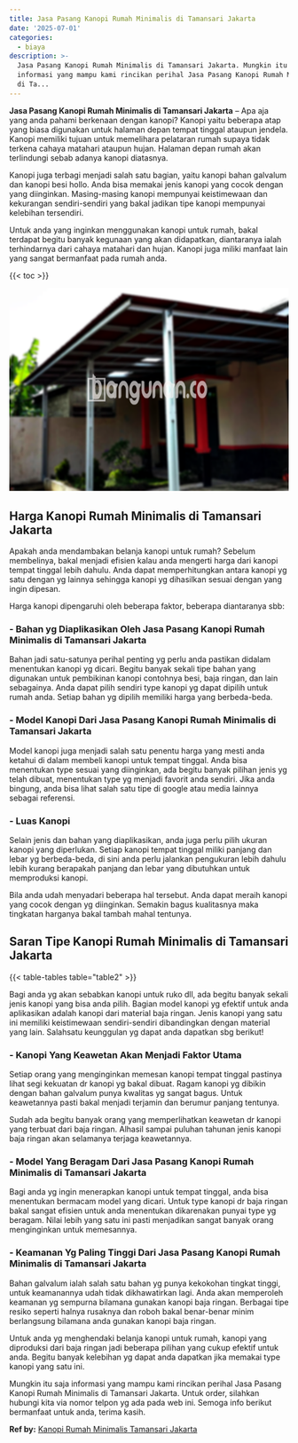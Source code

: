 ```yaml
---
title: Jasa Pasang Kanopi Rumah Minimalis di Tamansari Jakarta
date: '2025-07-01'
categories:
  - biaya
description: >-
  Jasa Pasang Kanopi Rumah Minimalis di Tamansari Jakarta. Mungkin itu saja
  informasi yang mampu kami rincikan perihal Jasa Pasang Kanopi Rumah Minimalis
  di Ta...
---
```


**Jasa Pasang Kanopi Rumah Minimalis di Tamansari Jakarta** – Apa aja yang anda pahami berkenaan dengan kanopi? Kanopi yaitu beberapa atap yang biasa digunakan untuk halaman depan tempat tinggal ataupun jendela. Kanopi memiliki tujuan untuk memelihara pelataran rumah supaya tidak terkena cahaya matahari ataupun hujan. Halaman depan rumah akan terlindungi sebab adanya kanopi diatasnya.

Kanopi juga terbagi menjadi salah satu bagian, yaitu kanopi bahan galvalum dan kanopi besi hollo. Anda bisa memakai jenis kanopi yang cocok dengan yang diinginkan. Masing-masing kanopi mempunyai keistimewaan dan kekurangan sendiri-sendiri yang bakal jadikan tipe kanopi mempunyai kelebihan tersendiri.

Untuk anda yang inginkan menggunakan kanopi untuk rumah, bakal terdapat begitu banyak kegunaan yang akan didapatkan, diantaranya ialah terhindarnya dari cahaya matahari dan hujan. Kanopi juga miliki manfaat lain yang sangat bermanfaat pada rumah anda.

{{< toc >}}

![Jasa Pasang Kanopi Rumah Minimalis di Tamansari Jakarta](/images/harga-kanopi-minimalis-51.png)

## Harga Kanopi Rumah Minimalis di Tamansari Jakarta

Apakah anda mendambakan belanja kanopi untuk rumah? Sebelum membelinya, bakal menjadi efisien kalau anda mengerti harga dari kanopi tempat tinggal lebih dahulu. Anda dapat memperhitungkan antara kanopi yg satu dengan yg lainnya sehingga kanopi yg dihasilkan sesuai dengan yang ingin dipesan.

Harga kanopi dipengaruhi oleh beberapa faktor, beberapa diantaranya sbb:

### \- Bahan yg Diaplikasikan Oleh Jasa Pasang Kanopi Rumah Minimalis di Tamansari Jakarta

Bahan jadi satu-satunya perihal penting yg perlu anda pastikan didalam menentukan kanopi yg dicari. Begitu banyak sekali tipe bahan yang digunakan untuk pembikinan kanopi contohnya besi, baja ringan, dan lain sebagainya. Anda dapat pilih sendiri type kanopi yg dapat dipilih untuk rumah anda. Setiap bahan yg dipilih memiliki harga yang berbeda-beda.

### \- Model Kanopi Dari Jasa Pasang Kanopi Rumah Minimalis di Tamansari Jakarta

Model kanopi juga menjadi salah satu penentu harga yang mesti anda ketahui di dalam membeli kanopi untuk tempat tinggal. Anda bisa menentukan type sesuai yang diinginkan, ada begitu banyak pilihan jenis yg telah dibuat, menentukan type yg menjadi favorit anda sendiri. Jika anda bingung, anda bisa lihat salah satu tipe di google atau media lainnya sebagai referensi.

### \- Luas Kanopi

Selain jenis dan bahan yang diaplikasikan, anda juga perlu pilih ukuran kanopi yang diperlukan. Setiap kanopi tempat tinggal miliki panjang dan lebar yg berbeda-beda, di sini anda perlu jalankan pengukuran lebih dahulu lebih kurang berapakah panjang dan lebar yang dibutuhkan untuk memproduksi kanopi.

Bila anda udah menyadari beberapa hal tersebut. Anda dapat meraih kanopi yang cocok dengan yg diinginkan. Semakin bagus kualitasnya maka tingkatan harganya bakal tambah mahal tentunya.

## Saran Tipe Kanopi Rumah Minimalis di Tamansari Jakarta

{{< table-tables table="table2" >}}

Bagi anda yg akan sebabkan kanopi untuk ruko dll, ada begitu banyak sekali jenis kanopi yang bisa anda pilih. Bagian model kanopi yg efektif untuk anda aplikasikan adalah kanopi dari material baja ringan. Jenis kanopi yang satu ini memiliki keistimewaan sendiri-sendiri dibandingkan dengan material yang lain. Salahsatu keunggulan yg dapat anda dapatkan sbg berikut!

### \- Kanopi Yang Keawetan Akan Menjadi Faktor Utama

Setiap orang yang menginginkan memesan kanopi tempat tinggal pastinya lihat segi kekuatan dr kanopi yg bakal dibuat. Ragam kanopi yg dibikin dengan bahan galvalum punya kwalitas yg sangat bagus. Untuk keawetannya pasti bakal menjadi terjamin dan berumur panjang tentunya.

Sudah ada begitu banyak orang yang memperlihatkan keawetan dr kanopi yang terbuat dari baja ringan. Alhasil sampai puluhan tahunan jenis kanopi baja ringan akan selamanya terjaga keawetannya.

### \- Model Yang Beragam Dari Jasa Pasang Kanopi Rumah Minimalis di Tamansari Jakarta

Bagi anda yg ingin menerapkan kanopi untuk tempat tinggal, anda bisa menentukan bermacam model yang dicari. Untuk type kanopi dr baja ringan bakal sangat efisien untuk anda menentukan dikarenakan punyai type yg beragam. Nilai lebih yang satu ini pasti menjadikan sangat banyak orang menginginkan untuk memesannya.

### \- Keamanan Yg Paling Tinggi Dari Jasa Pasang Kanopi Rumah Minimalis di Tamansari Jakarta

Bahan galvalum ialah salah satu bahan yg punya kekokohan tingkat tinggi, untuk keamanannya udah tidak dikhawatirkan lagi. Anda akan memperoleh keamanan yg sempurna bilamana gunakan kanopi baja ringan. Berbagai tipe resiko seperti halnya rusaknya dan roboh bakal benar-benar minim berlangsung bilamana anda gunakan kanopi baja ringan.

Untuk anda yg menghendaki belanja kanopi untuk rumah, kanopi yang diproduksi dari baja ringan jadi beberapa pilihan yang cukup efektif untuk anda. Begitu banyak kelebihan yg dapat anda dapatkan jika memakai type kanopi yang satu ini.

Mungkin itu saja informasi yang mampu kami rincikan perihal Jasa Pasang Kanopi Rumah Minimalis di Tamansari Jakarta. Untuk order, silahkan hubungi kita via nomor telpon yg ada pada web ini. Semoga info berikut bermanfaat untuk anda, terima kasih.

**Ref by:**  [Kanopi Rumah Minimalis Tamansari Jakarta](https://id.wikipedia.org/wiki/Kanopi)
